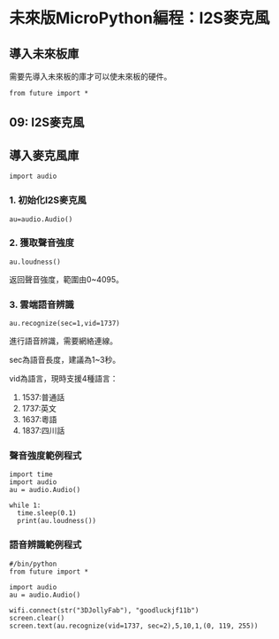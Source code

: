 # 未來版MicroPython編程：I2S麥克風

## 導入未來板庫

需要先導入未來板的庫才可以使未來板的硬件。

    from future import *
    
## 09: I2S麥克風

## 導入麥克風庫

    import audio
    
### 1. 初始化I2S麥克風

    au=audio.Audio()
    
### 2. 獲取聲音強度

    au.loudness()
    
返回聲音強度，範圍由0~4095。

### 3. 雲端語音辨識

    au.recognize(sec=1,vid=1737)

進行語音辨識，需要網絡連線。

sec為語音長度，建議為1~3秒。

vid為語言，現時支援4種語言：

1. 1537:普通話
2. 1737:英文
3. 1637:粵語
4. 1837:四川話

### 聲音強度範例程式

    import time
    import audio
    au = audio.Audio() 
    
    while 1:
      time.sleep(0.1)
      print(au.loudness())
  
### 語音辨識範例程式

    #/bin/python
    from future import *
    
    import audio
    au = audio.Audio()

    wifi.connect(str("3DJollyFab"), "goodluckjf11b")
    screen.clear()
    screen.text(au.recognize(vid=1737, sec=2),5,10,1,(0, 119, 255))

